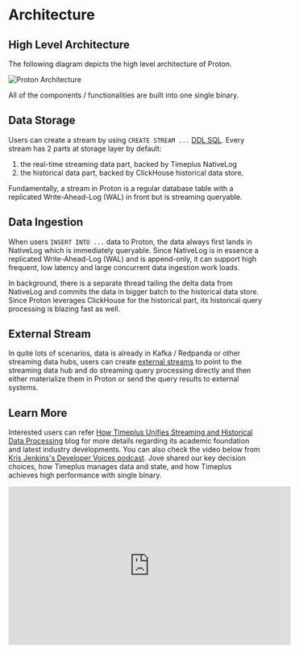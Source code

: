 # Architecture

## High Level Architecture

The following diagram depicts the high level architecture of Proton. 

![Proton Architecture](/img/proton-high-level-arch.svg)

All of the components / functionalities are built into one single binary.

## Data Storage

Users can create a stream by using `CREATE STREAM ...` [DDL SQL](proton-create-stream). Every stream has 2 parts at storage layer by default: 

1. the real-time streaming data part, backed by Timeplus NativeLog 
2. the historical data part, backed by ClickHouse historical data store. 

Fundamentally, a stream in Proton is a regular database table with a replicated Write-Ahead-Log (WAL) in front but is streaming queryable.

## Data Ingestion

When users `INSERT INTO ...` data to Proton, the data always first lands in NativeLog which is immediately queryable. Since NativeLog is in essence a replicated Write-Ahead-Log (WAL) and is append-only, it can support high frequent, low latency and large concurrent data ingestion work loads. 

In background, there is a separate thread tailing the delta data from NativeLog and commits the data in bigger batch to the historical data store. Since Proton leverages ClickHouse for the historical part, its historical query processing is blazing fast as well.

## External Stream

In quite lots of scenarios, data is already in Kafka / Redpanda or other streaming data hubs, users can create [external streams](external-stream) to point to the streaming data hub and do streaming query processing directly and then either materialize them in Proton or send the query results to external systems.



## Learn More

Interested users can refer [How Timeplus Unifies Streaming and Historical Data Processing](https://www.timeplus.com/post/unify-streaming-and-historical-data-processing) blog for more details regarding its academic foundation and latest industry developments. You can also check the video below from [Kris Jenkins's Developer Voices podcast](https://www.youtube.com/watch?v=TBcWABm8Cro). Jove shared our key decision choices, how Timeplus manages data and state, and how Timeplus achieves high performance with single binary.

<iframe width="560" height="315" src="https://www.youtube.com/embed/QZ0le2WiJiY?si=eF45uwlXvFBpMR14" title="YouTube video player" frameborder="0" allow="accelerometer; autoplay; clipboard-write; encrypted-media; gyroscope; picture-in-picture; web-share" referrerpolicy="strict-origin-when-cross-origin" allowfullscreen></iframe>

